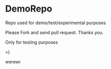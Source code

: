 # DemoRepo
Repo used for demo/test/experimental purposes

Please Fork and send pull request. Thanks you.

Only for testing purposes

=)

werewr
